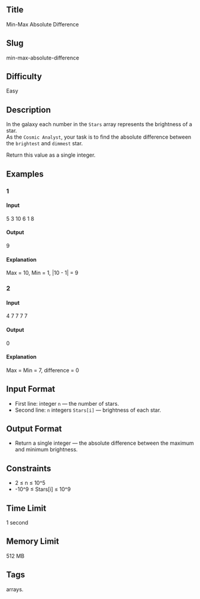 ## Title

Min-Max Absolute Difference

## Slug

min-max-absolute-difference

## Difficulty

Easy

## Description


In the galaxy each number in the `Stars` array represents the brightness of a star.  
As the `Cosmic Analyst`, your task is to find the absolute difference between the `brightest` and `dimmest` star.  

Return this value as a single integer.


## Examples

### 1

#### Input

5
3 10 6 1 8

#### Output

9

#### Explanation

Max = 10, Min = 1, |10 - 1| = 9

### 2

#### Input

4
7 7 7 7

#### Output

0

#### Explanation

Max = Min = 7, difference = 0 

## Input Format  


- First line: integer `n` — the number of stars.  
- Second line: `n` integers `Stars[i]` — brightness of each star.

## Output Format  

- Return a single integer — the absolute difference between the maximum and minimum brightness. 



## Constraints  

- 2 ≤ n ≤ 10^5  
- -10^9 ≤ Stars[i] ≤ 10^9   

## Time Limit

1 second

## Memory Limit

512 MB

## Tags

arrays. 
